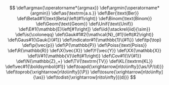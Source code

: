 $$
\def\argmax{\operatorname*{argmax}}
\def\argmin{\operatorname*{argmin}}
\def\as{\textrm{a.s.}}
\def\Ber{\text{Ber}}
\def\Betad#1{\text{Beta}\left(#1\right)}
\def\Binom{\text{Binom}}
\def\Geom{\text{Geom}}
\def\Unif{\text{Unif}}
\def\E#1{\mathbb{E}\left[#1\right]}
\def\iid{\stackrel{iid}{\sim}}
\def\is{\coloneqq}
\def\Gauk#1#2{\mathcal{N}_{#1}\left(#2\right)}
\def\Gaus#1{\Gauk{}{#1}}
\def\indicator#1{\mathbb{1}\{#1\}}
\def\tp{\top}
\def\p{\vec{p}}
\def\P{\mathbb{P}}
\def\Poiss{\text{Poiss}}
\def\R{\mathbb{R}}
\def\X{\vec{X}}
\def\Y{\vec{Y}}
\def\XX{\mathbb{X}}
\def\V#1{\mathbb{V}\left(#1\right)}
\def\Cov#1{\V{#1}}
\def\N{\mathbb{Z}_+}
\def\TV{\textrm{TV}}
\def\KL{\textrm{KL}}
\def\vec#1{\boldsymbol{#1}}
\def\toapd{\xrightarrow[n\to\infty]{\as/\P/(d)}}
\def\toprob{\xrightarrow[n\to\infty]{\P}}
\def\tosure{\xrightarrow[n\to\infty]{\as}}
\def\todist{\xrightarrow[n\to\infty]{(d)}}
$$
